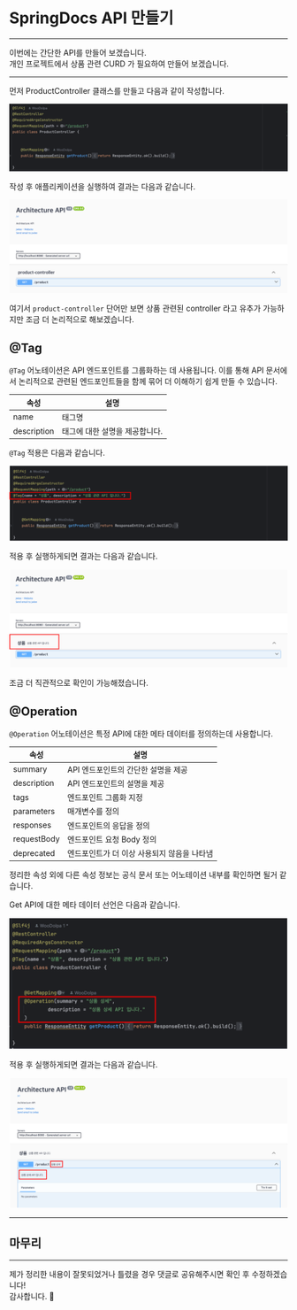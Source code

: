 # SpringDocs API 만들기

---

이번에는 간단한 API를 만들어 보겠습니다. <br>
개인 프로젝트에서 상품 관련 CURD 가 필요하여 만들어 보겠습니다. 

---

먼저 ProductController 클래스를 만들고 다음과 같이 작성합니다. 

![](./img/2/1.png)

작성 후 애플리케이션을 실행하여 결과는 다음과 같습니다.

![](./img/2/2.png)

여기서 `product-controller` 단어만 보면 상품 관련된 controller 라고 유추가 가능하지만 조금 더 논리적으로 해보겠습니다.

## @Tag
`@Tag` 어노테이션은 API 엔드포인트를 그룹화하는 데 사용됩니다.
이를 통해 API 문서에서 논리적으로 관련된 엔드포인트들을 함께 묶어 더 이해하기 쉽게 만들 수 있습니다.

<table>
    <thead>
        <tr>
            <th>속성</th>
            <th>설명</th>
        </tr>
    </thead>
    <tbody>
        <tr>
            <td>name</td>
            <td>태그명</td>
        </tr>
        <tr>
            <td>description</td>
            <td>태그에 대한 설명을 제공합니다.</td>
        </tr>
    </tbody>
</table>

`@Tag` 적용은 다음과 같습니다.

![](./img/2/3.png)

적용 후 실행하게되면 결과는 다음과 같습니다.

![](./img/2/4.png)

조금 더 직관적으로 확인이 가능해졌습니다.

## @Operation
`@Operation` 어노테이션은 특정 API에 대한 메타 데이터를 정의하는데 사용합니다.

<table>
    <thead>
        <tr>
            <th>속성</th>
            <th>설명</th>
        </tr>
    </thead>
    <tbody>
        <tr>
            <td>summary</td>
            <td>API 엔드포인트의 간단한 설명을 제공</td>
        </tr>
        <tr>
            <td>description</td>
            <td>API 엔드포인트의 설명을 제공</td>
        </tr>
        <tr>
            <td>tags</td>
            <td>엔드포인트 그룹화 지정</td>
        </tr>
        <tr>
            <td>parameters</td>
            <td>매개변수를 정의</td>
        </tr>
        <tr>
            <td>responses</td>
            <td>엔드포인트의 응답을 정의</td>
        </tr>
        <tr>
            <td>requestBody</td>
            <td>엔드포인트 요청 Body 정의</td>
        </tr>
        <tr>
            <td>deprecated</td>
            <td>엔드포인트가 더 이상 사용되지 않음을 나타냄</td>
        </tr>
    </tbody>
</table>

정리한 속성 외에 다른 속성 정보는 공식 문서 또는 어노테이션 내부를 확인하면 될거 같습니다.

Get API에 대한 메타 데이터 선언은 다음과 같습니다.

![](./img/2/5.png)

적용 후 실행하게되면 결과는 다음과 같습니다.

![](./img/2/6.png)



---



## 마무리


---

제가 정리한 내용이 잘못되었거나 틀렸을 경우 댓글로 공유해주시면 확인 후 수정하겠습니다! <br>
감사합니다. 🙇
